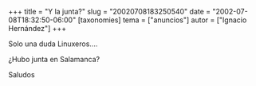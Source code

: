 +++
title = "Y la junta?"
slug = "20020708183250540"
date = "2002-07-08T18:32:50-06:00"
[taxonomies]
tema = ["anuncios"]
autor = ["Ignacio Hernández"]
+++

Solo una duda Linuxeros....

¿Hubo junta en Salamanca?

Saludos
